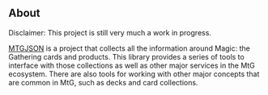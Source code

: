## About
Disclaimer: This project is still very much a work in progress.

[MTGJSON](https://mtgjson.com/) is a project that collects all the information around Magic: the Gathering cards and products. This library provides a series of tools to interface with those collections as well as other major services in the MtG ecosystem. There are also tools for working with other major concepts that are common in MtG, such as decks and card collections.

